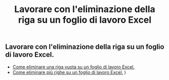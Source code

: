 ﻿---
title: Lavorare con l'eliminazione della riga su un foglio di lavoro Excel
second_title: Aspose.Cells Cloud Documen
linktitle: Elimina
type: docs
url: /it/rows/delete/
keywords: Working with deleting row on an Excel worksheet. How to add rows on an Excel worksheet
description: Aspose.Cells Cloud REST API supporta l'eliminazione di righe su un foglio di lavoro Excel. L'SDK supporta i tipi di linguaggi di sviluppo. Includono Android, C#, Go, Java, NodeJS, Perl, PHP, Python, Ruby e swift
weight: 20
---
## Lavorare con l'eliminazione della riga su un foglio di lavoro Excel.

- [Come eliminare una riga vuota su un foglio di lavoro Excel.](/cells/it/rows/delete/row/) 
- [Come eliminare più righe su un foglio di lavoro Excel.](/cells/it/rows/delete/rows/) ) 
